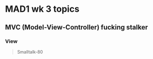 # MAD1 wk 3 topics

## MVC (Model-View-Controller)  fucking stalker 

### View  
> Smalltalk-80  
> 
